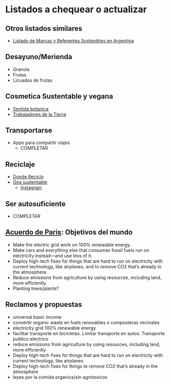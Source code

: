 # Listados a chequear o actualizar

## Otros listados similares
- [Listado de Marcas y Referentes Sostenibles en Argentina](https://github.com/ecologismo-argentina/ecologismo-argentina.github.io/blob/master/Listado%20de%20Marcas%20y%20Referentes%20Sostenibles%20en%20Argentina.pdf)

## Desayuno/Merienda
- Granola
- Frutas
- Licuados de frutas

## Cosmetica Sustentable y vegana
- [Sentida botanica](https://www.sentidabotanica.com/)
- [Trabajadores de la Tierra](https://www.instagram.com/trabajadoresdelatierra/)

## Transportarse
- Apps para compartir viajes
  - COMPLETAR

## Reciclaje
- [Donde Reciclo](https://www.dondereciclo.org.ar/)
- [Gea sustentable](https://geasustentable.com.ar/)
  - [Instagram](https://www.instagram.com/geasustentable/)

## Ser autosuficiente
  - COMPLETAR

## [Acuerdo de Paris](https://es.wikipedia.org/wiki/Acuerdo_de_Par%C3%ADs): Objetivos del mundo
- Make the electric grid work on 100% renewable energy.
- Make cars and everything else that consumes fossil fuels run on electricity instead—and use less of it.
- Deploy high-tech fixes for things that are hard to run on electricity with current technology, like airplanes, and to remove CO2 that’s already in the atmosphere.
- Reduce emissions from agriculture by using resources, including land, more efficiently.
- Planting trees/plants?

## Reclamos y propuestas
- universal basic income
- convertir organic waste en fuels renovables o composteras vecinales
- electricity grid 100% renewable energy
- facilitar transporte en bicicletas. Limitar transporte en autos. Transporte publico electrico
- reduce emissions from agriculture by using resources, including land, more efficiently
- Deploy high-tech fixes for things that are hard to run on electricity with current technology, like airplanes
- Deploy high-tech fixes for things to remove CO2 that’s already in the atmosphere
- leyes por la comida organica/sin agrotoxicos
